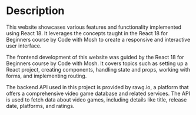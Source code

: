 # Description
This website showcases various features and functionality implemented using React 18. It leverages the concepts taught in the React 18 for Beginners course by Code with Mosh to create a responsive and interactive user interface.

The frontend development of this website was guided by the React 18 for Beginners course by Code with Mosh. It covers topics such as setting up a React project, creating components, handling state and props, working with forms, and implementing routing.

The backend API used in this project is provided by rawg.io, a platform that offers a comprehensive video game database and related services. The API is used to fetch data about video games, including details like title, release date, platforms, and ratings.
